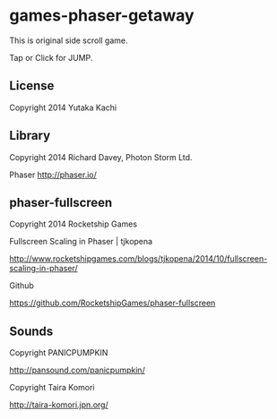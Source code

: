 games-phaser-getaway
=====================

This is original side scroll game.

Tap or Click for JUMP.


License
-------

Copyright 2014 Yutaka Kachi


Library
-------

Copyright 2014 Richard Davey, Photon Storm Ltd.

Phaser http://phaser.io/


phaser-fullscreen
------------------

Copyright 2014 Rocketship Games

Fullscreen Scaling in Phaser | tjkopena

http://www.rocketshipgames.com/blogs/tjkopena/2014/10/fullscreen-scaling-in-phaser/

Github

https://github.com/RocketshipGames/phaser-fullscreen


Sounds
--------

Copyright PANICPUMPKIN  

http://pansound.com/panicpumpkin/

Copyright Taira Komori

http://taira-komori.jpn.org/


